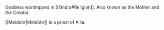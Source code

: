 Goddess worshipped in [[Ondra#Religion]]. Also known as the Mother and the Creator.

[[Meldohr|Meldohr]] is a priest of Allia.